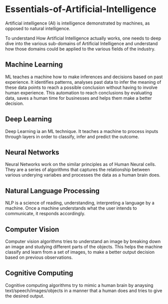 # Essentials-of-Artificial-Intelligence
Artificial intelligence (AI) is intelligence demonstrated by machines, as opposed to natural intelligence.

To understand How Artificial Intelligence actually works, one needs to deep dive into the various sub-domains of Artificial Intelligence and understand how those domains could be applied to the various fields of the industry.

## Machine Learning 
ML teaches a machine how to make inferences and decisions based on past experience. It identifies patterns, analyses past data to infer the meaning of these data points to reach a possible conclusion without having to involve human experience. This automation to reach conclusions by evaluating data, saves a human time for businesses and helps them make a better decision.

## Deep Learning 
Deep Learning ia an ML technique. It teaches a machine to process inputs through layers in order to classify, infer and predict the outcome.

## Neural Networks 
Neural Networks work on the similar principles as of Human Neural cells. They are a series of algorithms that captures the relationship between various underying variabes and processes the data as a human brain does.

## Natural Language Processing
NLP is a science of reading, understanding, interpreting a language by a machine. Once a machine understands what the user intends to communicate, it responds accordingly.

## Computer Vision
Computer vision algorithms tries to understand an image by breaking down an image and studying different parts of the objects. This helps the machine classify and learn from a set of images, to make a better output decision based on previous observations.

## Cognitive Computing 
Cognitive computing algorithms try to mimic a human brain by anaysing text/speech/images/objects in a manner that a human does and tries to give the desired output.


